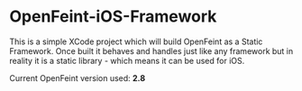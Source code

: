 OpenFeint-iOS-Framework
=======================

This is a simple XCode project which will build OpenFeint as a Static Framework. Once built it behaves and handles just like any framework but in reality it is a static library - which means it can be used for iOS.

Current OpenFeint version used: __2.8__
